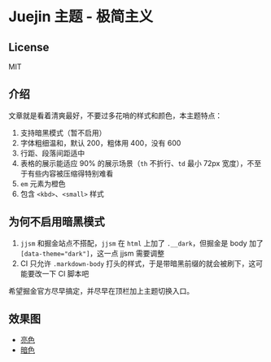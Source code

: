 # Juejin 主题 - 极简主义

## License

MIT

## 介绍

文章就是看着清爽最好，不要过多花哨的样式和颜色，本主题特点：

1. 支持暗黑模式（暂不启用）
2. 字体粗细温和，默认 200，粗体用 400，没有 600
3. 行距、段落间距适中
4. 表格的展示能适应 90% 的展示场景（`th` 不折行、`td` 最小 72px 宽度），不至于有些内容被压缩得特别难看
5. `em` 元素为橙色
6. 包含 `<kbd>`、`<small>` 样式

## 为何不启用暗黑模式

1. `jjsm` 和掘金站点不搭配，`jjsm` 在 `html` 上加了 `.__dark`，但掘金是 body 加了 `[data-theme="dark"]`，这一点 jjsm 需要调整
2. CI 只允许 `.markdown-body` 打头的样式，于是带暗黑前缀的就会被刷下，这可能要改一下 CI 脚本吧

希望掘金官方尽早搞定，并尽早在顶栏加上主题切换入口。

## 效果图

* [亮色](minimalism-light.jpg)
* [暗色](minimalism-dark.jpg)
